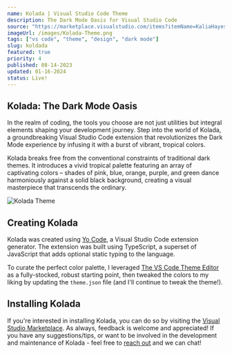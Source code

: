 ```yaml
---
name: Kolada | Visual Studio Code Theme
description: The Dark Mode Oasis for Visual Studio Code
source: "https://marketplace.visualstudio.com/items?itemName=KaliaHayes.kolada"
imageUrl: /images/Kolada-Theme.png
tags: ["vs code", "theme", "design", "dark mode"]
slug: koldada
featured: true
priority: 4
published: 08-14-2023
updated: 01-16-2024
status: Live!
---
```


## Kolada: The Dark Mode Oasis

In the realm of coding, the tools you choose are not just utilities but integral elements shaping your development journey. Step into the world of Kolada, a groundbreaking Visual Studio Code extension that revolutionizes the Dark Mode experience by infusing it with a burst of vibrant, tropical colors.

Kolada breaks free from the conventional constraints of traditional dark themes. It introduces a vivid tropical palette featuring an array of captivating colors – shades of pink, blue, orange, purple, and green dance harmoniously against a solid black background, creating a visual masterpiece that transcends the ordinary.

![Kolada Theme](/images/Kolada-SH.png)

## Creating Kolada

Kolada was created using <a href="https://code.visualstudio.com/api/get-started/your-first-extension" target="_blank">Yo Code</a>, a Visual Studio Code extension generator. The extension was built using TypeScript, a superset of JavaScript that adds optional static typing to the language.

To curate the perfect color palette, I leveraged <a href="https://themes.vscode.one/" target="_blank">The VS Code Theme Editor</a> as a fully-stocked, robust starting point, then tweaked the colors to my liking by updating the `theme.json` file (and I'll continue to tweak the theme!).

## Installing Kolada

If you're interested in installing Kolada, you can do so by visiting the <a href="https://marketplace.visualstudio.com/items?itemName=KaliaHayes.kolada" target="_blank">Visual Studio Marketplace</a>. As always, feedback is welcome and appreciated! If you have any suggestions/tips, or want to be involved in the development and maintenance of Kolada - feel free to <a href="/#contact" target="_blank">reach out</a> and we can chat!
